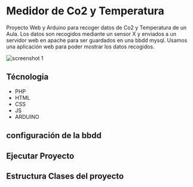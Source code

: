 # Medidor de Co2 y Temperatura

Proyecto Web y Arduino para recoger datos de Co2 y Temperatura de un Aula.
Los datos son recogidos mediante un sensor X y enviados a un servidor web en apache para ser guardados en una bbdd mysql.
Usamos una aplicación web para poder mostrar los datos recogidos. 


![screenshot 1]( screenshot1.jpg?raw=true)


## Técnologia

- PHP
- HTML
- CSS
- JS
- ARDUINO




## configuración de la bbdd



## Ejecutar Proyecto




## Estructura Clases del proyecto



